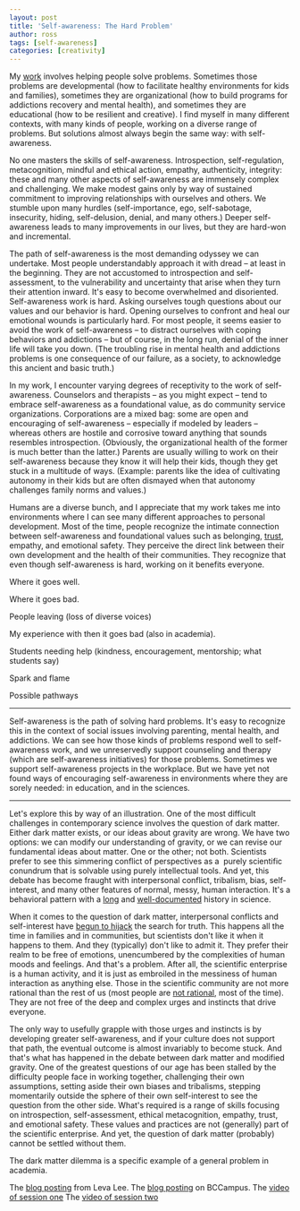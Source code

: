 ```yaml
---
layout: post
title: 'Self-awareness: The Hard Problem'
author: ross
tags: [self-awareness]
categories: [creativity]
---
```


My [work](http://rosslaird.com) involves helping people solve
problems. Sometimes those problems are developmental (how to
facilitate healthy environments for kids and families), sometimes they
are organizational (how to build programs for addictions recovery and
mental health), and sometimes they are educational (how to be
resilient and creative). I find myself in many different contexts,
with many kinds of people, working on a diverse range of problems. But
solutions almost always begin the same way: with self-awareness.

No one masters the skills of self-awareness. Introspection,
self-regulation, metacognition, mindful and ethical action, empathy,
authenticity, integrity: these and many other aspects of
self-awareness are immensely complex and challenging. We make modest
gains only by way of sustained commitment to improving relationships
with ourselves and others. We stumble upon many hurdles
(self-importance, ego, self-sabotage, insecurity, hiding,
self-delusion, denial, and many others.) Deeper self-awareness leads
to many improvements in our lives, but they are hard-won and
incremental.

The path of self-awareness is the most demanding odyssey we can
undertake. Most people understandably approach it with dread &ndash;
at least in the beginning. They are not accustomed to introspection
and self-assessment, to the vulnerability and uncertainty that arise
when they turn their attention inward. It's easy to become overwhelmed
and disoriented. Self-awareness work is hard. Asking ourselves tough
questions about our values and our behavior is hard. Opening ourselves
to confront and heal our emotional wounds is particularly hard. For
most people, it seems easier to avoid the work of self-awareness
&ndash; to distract ourselves with coping behaviors and addictions
&ndash; but of course, in the long run, denial of the inner life will
take you down. (The troubling rise in mental health and addictions
problems is one consequence of our failure, as a society, to
acknowledge this ancient and basic truth.)

In my work, I encounter varying degrees of receptivity to the work of
self-awareness. Counselors and therapists &ndash; as you might expect
&ndash; tend to embrace self-awareness as a foundational value, as do
community service organizations. Corporations are a mixed bag: some
are open and encouraging of self-awareness &ndash; especially if
modeled by leaders &ndash; whereas others are hostile and corrosive
toward anything that sounds resembles introspection. (Obviously, the
organizational health of the former is much better than the latter.)
Parents are usually willing to work on their self-awareness because
they know it will help their kids, though they get stuck in a
multitude of ways. (Example: parents like the idea of cultivating
autonomy in their kids but are often dismayed when that autonomy
challenges family norms and values.)

Humans are a diverse bunch, and I appreciate that my work takes me
into environments where I can see many different approaches to
personal development. Most of the time, people recognize the intimate
connection between self-awareness and foundational values such as
belonging, [trust](http://danariely.com/resources/the-blog/), empathy,
and emotional safety. They perceive the direct link between their own
development and the health of their communities. They recognize that
even though self-awareness is hard, working on it benefits everyone.

Where it goes well.

Where it goes bad.

People leaving (loss of diverse voices)

My experience with then it goes bad (also in academia).

Students needing help (kindness, encouragement, mentorship; what
students say)

Spark and flame

Possible pathways

---

Self-awareness is the path of solving hard problems. It's easy to
recognize this in the context of social issues involving parenting,
mental health, and addictions. We can see how those kinds of problems
respond well to self-awareness work, and we unreservedly support
counseling and therapy (which are self-awareness initiatives) for
those problems. Sometimes we support self-awareness projects in the
workplace. But we have yet not found ways of encouraging
self-awareness in environments where they are sorely needed: in
education, and in the sciences.


---

Let's explore this by way of an illustration. One of the most
difficult challenges in contemporary science involves the question of
dark matter. Either dark matter exists, or our ideas about gravity are
wrong. We have two options: we can modify our understanding of
gravity, or we can revise our fundamental ideas about matter. One or
the other; not both. Scientists prefer to see this simmering conflict
of perspectives as a  purely scientific conundrum that is solvable
using purely intellectual tools. And yet, this debate has become
fraught with interpersonal conflict, tribalism, bias, self-interest,
and many other features of normal, messy, human interaction. It's a
behavioral pattern with a
[long](http://astroweb.case.edu/ssm/mond/stakes.html) and
[well-documented](https://en.wikipedia.org/wiki/The_Structure_of_Scientific_Revolutions)
history in science.

When it comes to the question of dark matter, interpersonal conflicts
and self-interest have [begun to
hijack](https://aeon.co/ideas/has-dogma-derailed-the-scientific-search-for-dark-matter)
the search for truth. This happens all the time in families and in
communities, but scientists don't like it when it happens to them. And
they (typically) don't like to admit it. They prefer their realm to be
free of emotions, unencumbered by the complexities of human moods and
feelings. And that's a problem. After all, the scientific enterprise
is a human activity, and it is just as embroiled in the messiness of
human interaction as anything else. Those in the scientific community
are not more rational than the rest of us (most people are [not
rational](https://youtu.be/vvkgHOzTEtQ), most of the time). They are
not free of the deep and complex urges and instincts that drive
everyone.

The only way to usefully grapple with those urges and instincts is by
developing greater self-awareness, and if your culture does not
support that path, the eventual outcome is almost invariably to become
stuck. And that's what has happened in the debate between dark matter
and modified gravity. One of the greatest questions of our age has
been stalled by the difficulty people face in working together,
challenging their own assumptions, setting aside their own biases and
tribalisms, stepping momentarily outside the sphere of their own
self-interest to see the question from the other side. What's required
is a range of skills focusing on introspection, self-assessment,
ethical metacognition, empathy, trust, and emotional safety. These
values and practices are not (generally) part of the scientific
enterprise. And yet, the question of dark matter (probably) cannot be
settled without them.

The dark matter dilemma is a specific example of a general problem in
academia.

The [blog
posting](https://proflearn.bccampus.ca/storming-the-ivory-tower-a-workshop-on-transforming-post-secondary-education/)
from Leva Lee.  The [blog
posting](https://proflearn.bccampus.ca/storming-the-ivory-tower-a-workshop-on-transforming-post-secondary-education/)
on BCCampus.  The [video of session
one](https://admin.video.ubc.ca/index.php/extwidget/preview/partner_id/134/uiconf_id/23448122/entry_id/0_g4f6yp8b/embed/auto?&flashvars[streamerType]=auto)
The [video of session
two](https://admin.video.ubc.ca/index.php/extwidget/preview/partner_id/134/uiconf_id/23448122/entry_id/0_kbyr0lwd/embed/auto?&flashvars[streamerType]=auto)
